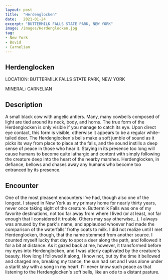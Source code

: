 ```yaml
---
layout: post
title:  "Herdenglocken"
date:   2021-01-24
excerpt: "BUTTERMILK FALLS STATE PARK, NEW YORK"
image: /images/Herdenglocken.jpg
tag:
- New York
- Bovid
- Carnelian
---
```


## Herdenglocken

LOCATION: BUTTERMILK FALLS STATE PARK, NEW YORK

MINERAL: CARNELIAN

## Description

A small black cow with angelic antlers. Many, many cowbells composed of light are tied around its neck, body, and horns. The true form of the Herdenglocken is only visible if you manage to catch its eye. Upon direct eye contact, this form is visible, otherwise it appears to be a regular white-tailed deer. The Herdenglocken's bells make a soft jumble of sound as it picks its way from place to place at the falls, and the sound instills a deep sense of peace in those who hear it. Staying in its presence too long will cause humans to become quite lathargic and content with simply following the creature deep into the heart of the nearby marshes. Herdenglocken, in defiance, bellows and chases away any humans who become too entranced by its presence.

## Encounter
One of the most pleasent encounters I've had, though also one of the longest. I stayed in New York as my primary home for nearly thirty years, never once taking sight of the creature. Buttermilk Falls was one of my favorite destinations, not too far away from where I lived (or at least, not far enough that I considered it trouble. Others may say otherwise...). I always was amused by the park's name, and applauded whoever had made the comparison of the waterfalls' frothy coats to milk. I did not realize until I met Herdenglocken, though, that the name stemmed from another source. I counted myself lucky that day to spot a deer along the path, and followed it for a bit at distance. As it gazed back at me, however, it transformed before my eyes into Herdenglocken, and I was utterly captivated by the creature's beauty. How long I followed it along, I know not, but by the time it bellowed and charged me, breaking my trance, the sun had set and I was alone under a starlit sky with a song in my heart. I'll never know such peace as that listening to the Herdenglocken's soft bells, like an ode to a distant pasture.

